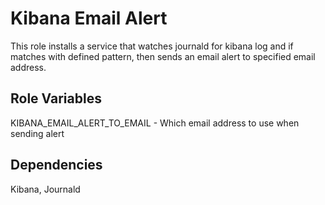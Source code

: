 Kibana Email Alert
==================

This role installs a service that watches journald for kibana log and if matches with defined pattern, then sends an email
alert to specified email address.

Role Variables
--------------
KIBANA_EMAIL_ALERT_TO_EMAIL - Which email address to use when sending alert

Dependencies
------------

Kibana, Journald
